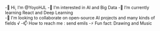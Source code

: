 -👋 Hi, I’m @YoyoHJL
-👀 I’m interested in AI and Big Data
-🌱 I’m currently learning React and Deep Learning  
-💞️ I'm looking to collaborate on open-source AI projects and many kinds of fields √
-📫 How to reach me : send emils
-⚡ Fun fact: Drawing and Music
